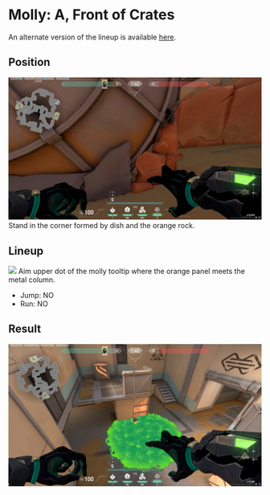 # Molly: A, Front of Crates
An alternate version of the lineup is available [here](./lineup-alt.md).

## Position
![](./position.png)
Stand in the corner formed by dish and the orange rock.

## Lineup
![](./lineup.png)
Aim upper dot of the molly tooltip where the orange panel meets
the metal column.
* Jump: NO
* Run: NO

## Result
![](./result.png)
